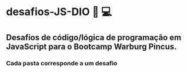 # desafios-JS-DIO :book: :computer:
## Desafios de código/lógica de programação em JavaScript para o Bootcamp Warburg Pincus. 
### Cada pasta corresponde a um desafio
